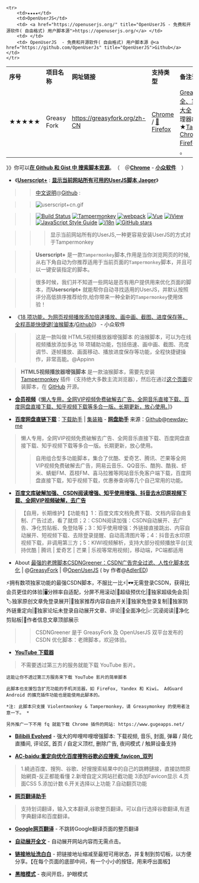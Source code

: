 
<table>
    <tr><td><b>序号</b></td>
        <td><b>项目名称</b></td>
        <td><b>网址链接</b></td>
        <td><b>支持类型</b></td>
        <td><b>备注说明</b></td>
    </tr> 
<tr>
        <td>★★★★★</td>
        <td>Greasy Fork</td>
        <td> <a href="https://greasyfork.org/zh-CN" title="Greasy Fork - 安全、实用的用户脚本大全">https://greasyfork.org/zh-CN</a> </td>
        <td> <a href="https://chrome.google.com/webstore/detail/tampermonkey/dhdgffkkebhmkfjojejmpbldmpobfkfo?hl=zh-CN" title="Tampermonkey - Chrome 网上应用店">Chrome</a> /
        <a href="https://addons.mozilla.org/zh-CN/firefox/addon/greasemonkey/" title="Greasemonkey 油猴子 – 下载 🦊 Firefox 扩展（zh-CN）">🦊Firefox</a> </td>
        <td>
          <a href="https://greasyfork.org/zh-CN" title="Greasy Fork - 安全、实用的用户脚本大全">Greasy Fork - 安全、实用的用户脚本大全</a> 
       （ 用户脚本管理器&插件推荐★<a href="https://www.tampermonkey.net/" title="Tampermonkey 官网 | 用户脚本管理器/插件（ 支持：Chrome / 🦊Firefox / Safari / Microsoft Edge / Opera / Dolphin / UC ）">Tampermonkey</a>-
        <a href="https://chrome.google.com/webstore/detail/tampermonkey/dhdgffkkebhmkfjojejmpbldmpobfkfo?hl=zh-CN" title="Tampermonkey - Chrome 网上应用店">Chrome</a> /
        <a href="https://microsoftedge.microsoft.com/addons/detail/iikmkjmpaadaobahmlepeloendndfphd?hl=zh-CN" title="Tampermonkey - 微软Microsoft Edge Addons">Edge</a> /         
        <a href="https://addons.mozilla.org/zh-CN/firefox/addon/tampermonkey/" title="Tampermonkey – 下载 🦊 Firefox 扩展（zh-CN）">🦊Firefox</a>）
 @<a href="https://github.com/JasonBarnabe/greasyfork" title="Greasy Fork 采用开源的 GPLv3 许可证。可以在 GitHub 上查看源码">GitHub</a> 。
        </td>
    </tr> 
    
    <tr>
        <td>★★★★</td>
        <td>OpenUserJS</td>
        <td> <a href="https://openuserjs.org/" title="OpenUserJS - 免费和开源软件( 自由格式) 用户脚本源">https://openuserjs.org/</a> </td>
        <td> </td>
        <td> OpenUserJS  - 免费和开源软件( 自由格式) 用户脚本源 @<a href="https://github.com/OpenUserJs" title="OpenUserJS">Github</a> </td>
    </tr> 
       
  </table>

》》你可以[**在 Github 和 Gist 中 搜索脚本资源**](https://gist.github.com/search?l=JavaScript&o=desc&q=%22%3D%3DUserScript%3D%3D%22&s=updated)。　（　＠[**Chrome**](https://www.appinn.com/category/chrome/) - [**小众软件**](https://www.appinn.com/)　） 

- 《[**Userscript+**](https://github.com/jae-jae/Userscript-Plus) : [**显示当前网站所有可用的UserJS脚本 Jaeger**](https://greasyfork.org/zh-CN/scripts/24508-userscript-show-site-all-userjs)》

>> [中文说明](https://github.com/jae-jae/Userscript-Plus/blob/master/README-ZH.md)@[Github](https://github.com/jae-jae/Userscript-Plus) :

>> ![userscript+cn.gif](https://cdn.rawgit.com/jae-jae/_resources/master/img/userscript+cn.gif)

>> [![Build Status](https://travis-ci.org/jae-jae/Userscript-Plus.svg?branch=master)](https://travis-ci.org/jae-jae/Userscript-Plus)
>> [![Tampermonkey](https://img.shields.io/badge/Tampermonkey-up%20to%20date-green.svg)](https://tampermonkey.net/)
>> [![webpack](https://img.shields.io/badge/webpack-3.x-orange.svg)](https://github.com/webpack/webpack)
>> [![Vue](https://img.shields.io/badge/Vue-2.4%2B-yellow.svg)](https://vuejs.org/)
>> [![iView](https://img.shields.io/badge/iView-2.2.0-brightgreen.svg)](https://www.iviewui.com)
>> [![JavaScript Style Guide](https://img.shields.io/badge/code_style-standard-brightgreen.svg)](https://standardjs.com)
>> [![i18n](https://img.shields.io/badge/i18n-PR-blue.svg)](https://github.com/jae-jae/Userscript-Plus/tree/master/src/common/lang)
>> [![GitHub stars](https://img.shields.io/github/stars/badges/shields.svg?style=social&label=Star&style=flat-square)](https://github.com/jae-jae/Userscript-Plus)

>>> 显示当前网站所有的UserJS,一种更容易安装UserJS的方式对于Tampermonkey

>> **Userscript+** 是一款`Tampermonkey`脚本,作用是当你浏览网页的时候,从右下角自动为你推荐适用于当前页面的`Tampermonkey`脚本，并且可以一键安装指定的脚本。

>> 很多时候，我们并不知道一些网站是否有用户提供用来优化页面的脚本，而**Userscript+** 就能帮你自动寻找适用的UserJS，并默认按照评分高低排序推荐给你,给你带来一种全新的`Tampermonkey`使用体验！

- 《[18 项功能，为网页视频播放添加倍速播放、画中画、截图、进度保存等，全程高能快捷键](https://www.appinn.com/h5player-video-control-greasemonkey/)[[油猴脚本](https://greasyfork.org/zh-CN/scripts/381682-html5%E8%A7%86%E9%A2%91%E6%92%AD%E6%94%BE%E5%99%A8%E5%A2%9E%E5%BC%BA%E8%84%9A%E6%9C%AC)/[Github](https://github.com/xxxily/h5player)]》 - 小众软件

>> 这是一款叫做 HTML5视频播放器增强脚本 的油猴脚本，可以为在线视频播放添加多达 18 项辅助功能，包括倍速、画中画、截图、亮度调节、逐帧播放、画面移动、播放进度保存等功能，全程快捷键操作，非常高能。@Appinn

> **HTML5视频播放器增强脚本** 是一款油猴脚本，需要先安装 [Tampermonkey](https://www.tampermonkey.net/) 插件（支持绝大多数主流浏览器），然后在通过[这个页面](https://greasyfork.org/zh-CN/scripts/381682-html5%E8%A7%86%E9%A2%91%E6%92%AD%E6%94%BE%E5%99%A8%E5%A2%9E%E5%BC%BA%E8%84%9A%E6%9C%AC)安装脚本，在 [GitHub](https://github.com/xxxily/h5player) 开源。


- [**会员视频**](https://greasyfork.org/zh-CN/scripts?q=%E4%BC%9A%E5%91%98%E8%A7%86%E9%A2%91)《[懒人专用，全网VIP视频免费破解去广告、全网音乐直接下载、百度网盘直接下载、知乎视频下载等多合一版。长期更新，放心使用。](https://greasyfork.org/zh-CN/scripts/370634-%E6%87%92%E4%BA%BA%E4%B8%93%E7%94%A8-%E5%85%A8%E7%BD%91vip%E8%A7%86%E9%A2%91%E5%85%8D%E8%B4%B9%E7%A0%B4%E8%A7%A3%E5%8E%BB%E5%B9%BF%E5%91%8A-%E5%85%A8%E7%BD%91%E9%9F%B3%E4%B9%90%E7%9B%B4%E6%8E%A5%E4%B8%8B%E8%BD%BD-%E7%99%BE%E5%BA%A6%E7%BD%91%E7%9B%98%E7%9B%B4%E6%8E%A5%E4%B8%8B%E8%BD%BD-%E7%9F%A5%E4%B9%8E%E8%A7%86%E9%A2%91%E4%B8%8B%E8%BD%BD%E7%AD%89%E5%A4%9A%E5%90%88%E4%B8%80%E7%89%88-%E9%95%BF%E6%9C%9F%E6%9B%B4%E6%96%B0-%E6%94%BE%E5%BF%83%E4%BD%BF%E7%94%A8)]》

- [**百度网盘直链下载**](https://greasyfork.org/zh-CN/scripts?q=%E7%99%BE%E5%BA%A6%E7%BD%91%E7%9B%98)：[下载助手](https://greasyfork.org/zh-CN/scripts/370634-%E6%87%92%E4%BA%BA%E4%B8%93%E7%94%A8-%E5%85%A8%E7%BD%91vip%E8%A7%86%E9%A2%91%E5%85%8D%E8%B4%B9%E7%A0%B4%E8%A7%A3%E5%8E%BB%E5%B9%BF%E5%91%8A-%E5%85%A8%E7%BD%91%E9%9F%B3%E4%B9%90%E7%9B%B4%E6%8E%A5%E4%B8%8B%E8%BD%BD-%E7%99%BE%E5%BA%A6%E7%BD%91%E7%9B%98%E7%9B%B4%E6%8E%A5%E4%B8%8B%E8%BD%BD-%E7%9F%A5%E4%B9%8E%E8%A7%86%E9%A2%91%E4%B8%8B%E8%BD%BD%E7%AD%89%E5%A4%9A%E5%90%88%E4%B8%80%E7%89%88-%E9%95%BF%E6%9C%9F%E6%9B%B4%E6%96%B0-%E6%94%BE%E5%BF%83%E4%BD%BF%E7%94%A8) | [集装箱](https://greasyfork.org/zh-CN/scripts/382927-集装箱) - [**网盘助手**](https://greasyfork.org/zh-CN/scripts/378301-网盘助手) 来源：[Github](https://github.com/newday-me)@[newday-me](http://pan.newday.me/)
> 懒人专用，全网VIP视频免费破解去广告、全网音乐直接下载、百度网盘直接下载、知乎视频下载等多合一版。长期更新，放心使用。
>> 自用组合型多功能脚本，集合了优酷、爱奇艺、腾讯、芒果等全网VIP视频免费破解去广告，网易云音乐、QQ音乐、酷狗、酷我、虾米、蜻蜓FM、荔枝FM、喜马拉雅等网站音乐免客户端下载，百度网盘直接下载，知乎视频下载，优惠券查询等几个自己常用的功能。

- [**百度文库破解加强、 CSDN阅读增强、知乎使用增强、抖音去水印原视频下载、全网VIP视频破解，去广告**](https://greasyfork.org/zh-CN/scripts/398195-%E7%99%BE%E5%BA%A6%E6%96%87%E5%BA%93%E7%A0%B4%E8%A7%A3%E5%8A%A0%E5%BC%BA-csdn%E9%98%85%E8%AF%BB%E5%A2%9E%E5%BC%BA-%E7%9F%A5%E4%B9%8E%E4%BD%BF%E7%94%A8%E5%A2%9E%E5%BC%BA-%E6%8A%96%E9%9F%B3%E5%8E%BB%E6%B0%B4%E5%8D%B0%E5%8E%9F%E8%A7%86%E9%A2%91%E4%B8%8B%E8%BD%BD-%E5%85%A8%E7%BD%91vip%E8%A7%86%E9%A2%91%E7%A0%B4%E8%A7%A3-%E5%8E%BB%E5%B9%BF%E5%91%8A)
> 【自用，长期维护】【功能有】1：百度文库文档免费下载、文档内容自由复制、广告过滤，看了就烦；2：CSDN阅读加强：CSDN自动展开、去广告、净化剪贴板、免登陆等；3：知乎使用增强：外链接直接跳出、内容自动展开、短视频下载、去除登录提醒、自动高清图片等；4：抖音去水印原视频下载，非调用第三方；5：KIWI视频解析，支持大部分视频播放平台[支持优酷 | 腾讯 | 爱奇艺 | 芒果 | 乐视等常用视频]，移动端，PC端都适用

- About [最强的老牌脚本CSDNGreener：CSDN广告完全过滤、人性化脚本优化](https://greasyfork.org/zh-CN/scripts/378351-%E6%8C%81%E7%BB%AD%E6%9B%B4%E6%96%B0-csdn%E5%B9%BF%E5%91%8A%E5%AE%8C%E5%85%A8%E8%BF%87%E6%BB%A4-%E4%BA%BA%E6%80%A7%E5%8C%96%E8%84%9A%E6%9C%AC%E4%BC%98%E5%8C%96-%E4%B8%8D%E7%94%A8%E5%86%8D%E7%99%BB%E5%BD%95%E4%BA%86-%E8%AE%A9%E4%BD%A0%E4%BD%93%E9%AA%8C%E4%BB%A4%E4%BA%BA%E6%83%8A%E5%96%9C%E7%9A%84%E5%B4%AD%E6%96%B0csdn) | @[GreasyFork](https://greasyfork.org/zh-CN/scripts/378351-%E6%8C%81%E7%BB%AD%E6%9B%B4%E6%96%B0-csdn%E5%B9%BF%E5%91%8A%E5%AE%8C%E5%85%A8%E8%BF%87%E6%BB%A4-%E4%BA%BA%E6%80%A7%E5%8C%96%E8%84%9A%E6%9C%AC%E4%BC%98%E5%8C%96-%E4%B8%8D%E7%94%A8%E5%86%8D%E7%99%BB%E5%BD%95%E4%BA%86-%E8%AE%A9%E4%BD%A0%E4%BD%93%E9%AA%8C%E4%BB%A4%E4%BA%BA%E6%83%8A%E5%96%9C%E7%9A%84%E5%B4%AD%E6%96%B0csdn) | @[OpenUserJS](https://openuserjs.org/scripts/AdlerED/%E6%9C%80%E5%BC%BA%E7%9A%84%E8%80%81%E7%89%8C%E8%84%9A%E6%9C%ACCSDNGreener%EF%BC%9ACSDN%E5%B9%BF%E5%91%8A%E5%AE%8C%E5%85%A8%E8%BF%87%E6%BB%A4%E3%80%81%E4%BA%BA%E6%80%A7%E5%8C%96%E8%84%9A%E6%9C%AC%E4%BC%98%E5%8C%96) ( by 作者@[AdlerED](https://openuserjs.org/users/AdlerED/scripts))

⚡️拥有数项独家功能的最强CSDN脚本，不服比一比⚡️|🕶无需登录CSDN，获得比会员更佳的体验|🖥分辨率自适配，分屏不用滚动|💾超级预优化|🔖独家超级免会员|🏷独家原创文章免登录展开|🔌独家推荐内容自由开关|📠独家免登录复制|🔗独家防外链重定向|📝独家论坛未登录自动展开文章、评论|🌵全面净化|📈沉浸阅读|🧴净化剪贴板|📕作者信息文章顶部展示

>> CSDNGreener 是于 GreasyFork 及 OpenUserJS 双平台发布的 CSDN 优化脚本：老牌脚本，欢迎体验。

- [**YouTube 下载器**](https://greasyfork.org/zh-CN/scripts/369400-local-youtube-downloader) 

> 不需要透过第三方的服务就能下载 YouTube 影片。
```
这能让你不透过第三方服务来下载 YouTube 影片的简单脚本

此脚本也支援包含扩充功能的手机浏览器，如 FireFox, Yandex 和 Kiwi。 AdGuard Android 的擴充插件功能也是能使用此腳本的。

*注: 此脚本只支援 Violentmonkey & Tampermonkey，请 Greasymonkey 的使用者注意一下。 *

另外推广一下不用 fq 就能下载 Chrome 插件的网站: https://www.gugeapps.net/
```
- [**Bilibili Evolved**](https://greasyfork.org/zh-CN/scripts/373563-bilibili-evolved) - 强大的哔哩哔哩增强脚本: 下载视频, 音乐, 封面, 弹幕 / 简化直播间, 评论区, 首页 / 自定义顶栏, 删除广告, 夜间模式 / 触屏设备支持 

- [**AC-baidu:重定向优化百度搜狗谷歌必应搜索_favicon_双列**](https://greasyfork.org/zh-CN/scripts/14178-ac-baidu-%E9%87%8D%E5%AE%9A%E5%90%91%E4%BC%98%E5%8C%96%E7%99%BE%E5%BA%A6%E6%90%9C%E7%8B%97%E8%B0%B7%E6%AD%8C%E5%BF%85%E5%BA%94%E6%90%9C%E7%B4%A2-favicon-%E5%8F%8C%E5%88%97) 
> 1.繞過百度、搜狗、谷歌、好搜搜索結果中的自己的跳轉鏈接，直接訪問原始網頁-反正都能看懂 2.新增自定义网站拦截功能 3添加Favicon显示 4.页面CSS 5.添加计数 6.开关选择以上功能 7.自动翻页功能 

- [**网页翻译助手**](https://greasyfork.org/zh-CN/scripts/389784-%E7%BD%91%E9%A1%B5%E7%BF%BB%E8%AF%91%E5%8A%A9%E6%89%8B)
 >  支持划词翻译，输入文本翻译,谷歌整页翻译。可以自行选择谷歌翻译,有道字典翻译和百度翻译。 

- [**Google网页翻译**](https://greasyfork.org/zh-CN/scripts/38244-google%E7%BD%91%E9%A1%B5%E7%BF%BB%E8%AF%91) - 不跳转Google翻译页面的整页翻译 

- [**自动展开全文**](https://greasyfork.org/zh-CN/scripts/397476-%E8%87%AA%E5%8A%A8%E5%B1%95%E5%BC%80%E5%85%A8%E6%96%87) - 自动展开网站内容而无需点击。

- [**链接地址洗白白**](https://greasyfork.org/zh-CN/scripts/373270-%E9%93%BE%E6%8E%A5%E5%9C%B0%E5%9D%80%E6%B4%97%E7%99%BD%E7%99%BD7) - 把链接地址缩减至最短可用状态，并复制到剪切板，以方便分享。【在每个页面的底部中间，有一个小小的按钮，用来呼出面板】

- [**黑暗模式**](https://greasyfork.org/zh-CN/scripts/398149-%E9%BB%91%E6%9A%97%E6%A8%A1%E5%BC%8F) - 夜间开启，护眼模式
